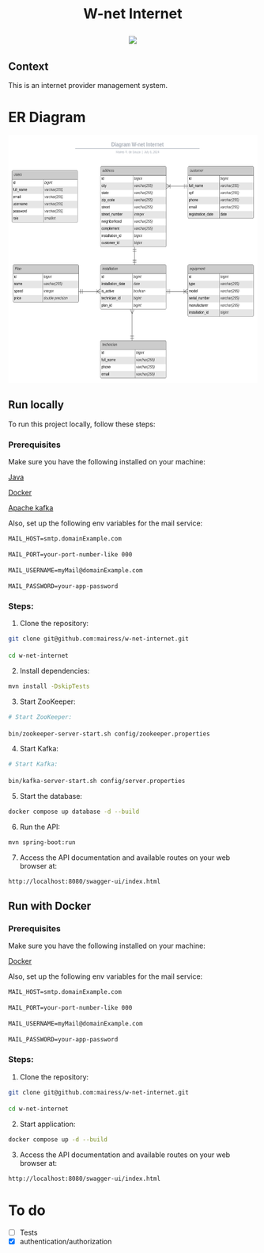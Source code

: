 # <p align="center">W-net Internet </p>

<div align="center">

<a href="https://codecov.io/gh/mairess/w-net-internet" > 
 <img src="https://codecov.io/gh/mairess/w-net-internet/graph/badge.svg?token=ukuYKkowJP"/>
 </a>

</div>

## Context

This is an internet provider management system.

# ER Diagram

<img src="/images/diagramaER.svg" alt="Description of image" style="height: 500px; width: 600px;" />

## Run locally

To run this project locally, follow these steps:

### Prerequisites

Make sure you have the following installed on your machine:

[Java](https://www.oracle.com/java/)

[Docker](https://www.docker.com/get-started/)

[Apache kafka](https://kafka.apache.org/documentation/#quickstart)

Also, set up the following env variables for the mail service:

```
MAIL_HOST=smtp.domainExample.com 

MAIL_PORT=your-port-number-like 000

MAIL_USERNAME=myMail@domainExample.com

MAIL_PASSWORD=your-app-password
```

### Steps:

1. Clone the repository:

```BASH
git clone git@github.com:mairess/w-net-internet.git

cd w-net-internet
```

2. Install dependencies:

```BASH
mvn install -DskipTests
```

3. Start ZooKeeper:

```BASH
# Start ZooKeeper:

bin/zookeeper-server-start.sh config/zookeeper.properties
```

4. Start Kafka:

```BASH
# Start Kafka:

bin/kafka-server-start.sh config/server.properties
```

5. Start the database:

```BASH
docker compose up database -d --build 
```

6. Run the API:

```BASH
mvn spring-boot:run
```

7. Access the API documentation and available routes on your web browser at:

```BASH
http://localhost:8080/swagger-ui/index.html
```

## Run with Docker

### Prerequisites

Make sure you have the following installed on your machine:

[Docker](https://www.docker.com/get-started/)

Also, set up the following env variables for the mail service:

```
MAIL_HOST=smtp.domainExample.com 

MAIL_PORT=your-port-number-like 000

MAIL_USERNAME=myMail@domainExample.com

MAIL_PASSWORD=your-app-password
```

### Steps:

1. Clone the repository:

```BASH
git clone git@github.com:mairess/w-net-internet.git

cd w-net-internet
```

2. Start application:

```BASH
docker compose up -d --build 
```

3. Access the API documentation and available routes on your web browser at:

```BASH
http://localhost:8080/swagger-ui/index.html
```

# To do

- [ ] Tests
- [x] authentication/authorization
